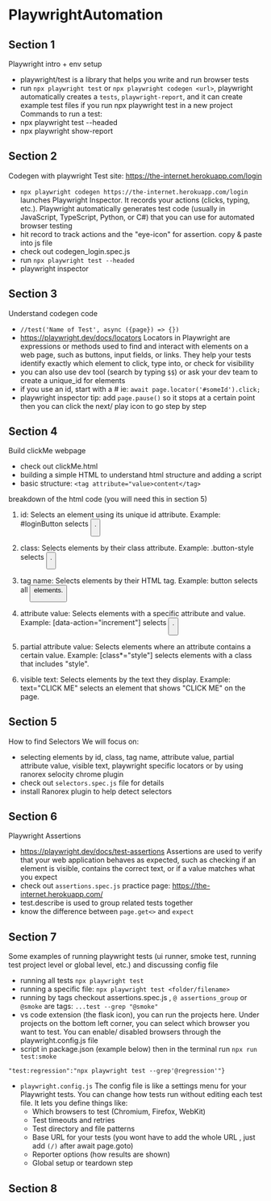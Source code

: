 # PlaywrightAutomation

## Section 1
Playwright intro + env setup
- playwright/test is a library that helps you write and run browser tests
- run `npx playwright test` or `npx playwright codegen <url>`, playwright automatically creates a `tests`, `playwright-report`, and it can create example test files if you run npx playwright test in a new project 
Commands to run a test: 
- npx playwright test --headed
- npx playwright show-report

## Section 2
Codegen with playwright
Test site: https://the-internet.herokuapp.com/login
- `npx playwright codegen https://the-internet.herokuapp.com/login`  launches Playwright Inspector. It records your actions (clicks, typing, etc.). Playwright automatically generates test code (usually in JavaScript, TypeScript, Python, or C#) that you can use for automated browser testing
- hit record to track actions and the "eye-icon" for assertion. copy & paste into js file
- check out codegen_login.spec.js 
- run `npx playwright test --headed`
- playwright inspector

## Section 3
Understand codegen code
- `//test('Name of Test', async ({page}) => {})`
- https://playwright.dev/docs/locators Locators in Playwright are expressions or methods used to find and interact with elements on a web page, such as buttons, input fields, or links. They help your tests identify exactly which element to click, type into, or check for visibility
- you can also use dev tool (search by typing `$$`) or ask your dev team to create a unique_id for elements
- if you use an id, start with a # ie: `await page.locator('#someId').click;`
- playwright inspector tip: add `page.pause()` so it stops at a certain point then you can click the next/ play icon to go step by step


## Section 4
Build clickMe webpage
- check out clickMe.html
- building a simple HTML to understand html structure and adding a script
- basic structure: `<tag attribute="value>content</tag>`

breakdown of the html code (you will need this in section 5)
1. id: Selects an element using its unique id attribute.
Example: #loginButton selects <button id="loginButton">.

2. class: Selects elements by their class attribute.
Example: .button-style selects <button class="button-style">.

3. tag name: Selects elements by their HTML tag.
Example: button selects all <button> elements.

4. attribute value: Selects elements with a specific attribute and value.
Example: [data-action="increment"] selects <button data-action="increment">.

5. partial attribute value: Selects elements where an attribute contains a certain value.
Example: [class*="style"] selects elements with a class that includes "style".

6. visible text: Selects elements by the text they display.
Example: text="CLICK ME" selects an element that shows "CLICK ME" on the page.

## Section 5
How to find Selectors
We will focus on: 
- selecting elements by id, class, tag name, attribute value, partial attribute value, visible text, playwright specific locators or by using ranorex selocity chrome plugin
- check out `selectors.spec.js` file for details
- install Ranorex plugin to help detect selectors

## Section 6
Playwright Assertions
- https://playwright.dev/docs/test-assertions Assertions are used to verify that your web application behaves as expected, such as checking if an element is visible, contains the correct text, or if a value matches what you expect
- check out `assertions.spec.js` practice page: https://the-internet.herokuapp.com/ 
- test.describe is used to group related tests together
- know the difference between `page.get<>` and `expect` 

## Section 7
Some examples of running playwright tests (ui runner, smoke test, running test project level or global level, etc.) and discussing config file
- running all tests `npx playwright test` 
- running a specific file: `npx playwright test <folder/filename>` 
- running by tags checkout assertions.spec.js , `@ assertions_group` or `@smoke` are tags: `...test --grep "@smoke" `
- vs code extension (the flask icon), you can run the projects here. Under projects on the bottom left corner, you can select which browser you want to test. You can enable/ disabled browsers through the playwright.config.js file
- script in package.json (example below) then in the terminal run `npx run test:smoke` 
```"scripts":{"test:smoke":"npx playwright test --grep \"@smoke\"",
"test:regression":"npx playwright test --grep'@regression'"}
```
- `playwright.config.js` The config file is like a settings menu for your Playwright tests. You can change how tests run without editing each test file. It lets you define things like:
  - Which browsers to test (Chromium, Firefox, WebKit)
  - Test timeouts and retries
  - Test directory and file patterns
  - Base URL for your tests (you wont have to add the whole URL , just add `(/)` after await page.goto)
  - Reporter options (how results are shown)
  - Global setup or teardown step

## Section 8


